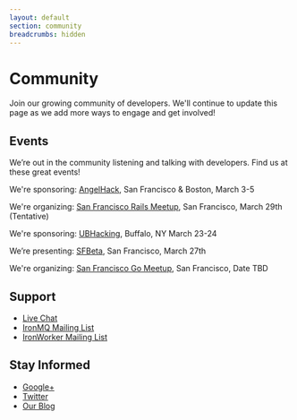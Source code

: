 ```yaml
---
layout: default
section: community
breadcrumbs: hidden
---
```


# Community

Join our growing community of developers. We'll continue to update this page as we add more ways to engage and get involved!


## Events

We’re out in the community listening and talking with developers. Find us at these great events!

We're sponsoring: [AngelHack](http://www.angelhack.com), San Francisco & Boston, March 3-5

We're organizing: [San Francisco Rails Meetup](http://www.meetup.com/sfrails), San Francisco, March 29th (Tentative)

We're sponsoring: [UBHacking](http://www.ubhacking.com), Buffalo, NY March 23-24

We’re presenting: [SFBeta](http://www.sfbeta.com), San Francisco, March 27th

We're organizing: [San Francisco Go Meetup](http://www.meetup.com/golangsf), San Francisco, Date TBD


## Support

* [Live Chat](http://www.hipchat.com/gNWgTiqIC)
* [IronMQ Mailing List](http://groups.google.com/group/ironmq)
* [IronWorker Mailing List](http://groups.google.com/group/ironworker-users)

## Stay Informed

* [Google+](https://plus.google.com/107080387635368981384/posts)
* [Twitter](http://www.twitter.com/getiron)
* [Our Blog](http://blog.iron.io)